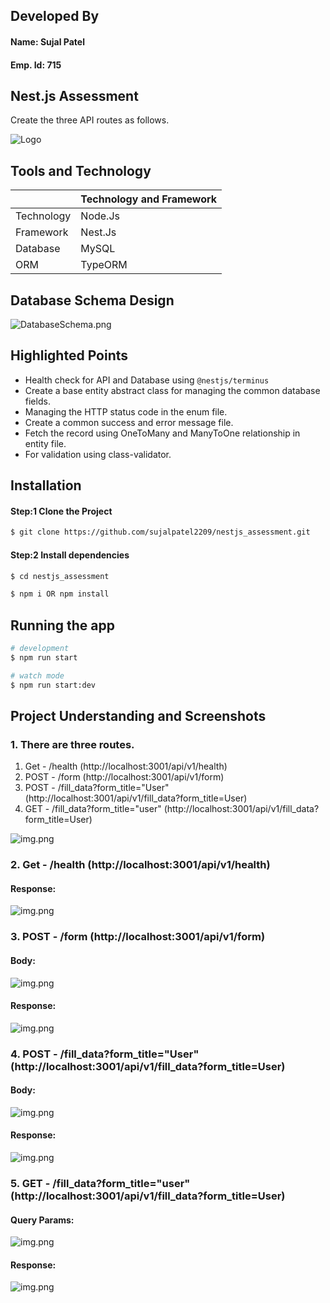 ## Developed By

#### Name: Sujal Patel
#### Emp. Id: 715

## Nest.js Assessment

Create the three API routes as follows.

![Logo](screenshort/assignment.png)

## Tools and Technology

|                  | Technology and Framework                  |
|------------------|-------------------------------------------|
| Technology       | Node.Js                                   |
| Framework        | Nest.Js                                   |
| Database         | MySQL                                     |
| ORM              | TypeORM                                   |


## Database Schema Design

![DatabaseSchema.png](screenshort/DatabaseSchema.png)


## Highlighted Points
- Health check for API and Database using `@nestjs/terminus`
- Create a base entity abstract class for managing the common database fields.
- Managing the HTTP status code in the enum file.
- Create a common success and error message file.
- Fetch the record using OneToMany and ManyToOne relationship in entity file.
- For validation using class-validator.

## Installation

#### Step:1 Clone the Project
```bash
$ git clone https://github.com/sujalpatel2209/nestjs_assessment.git
```

#### Step:2 Install dependencies
```bash
$ cd nestjs_assessment

$ npm i OR npm install
```

## Running the app

```bash
# development
$ npm run start

# watch mode
$ npm run start:dev
```

## Project Understanding and Screenshots

### 1. There are three routes.
1. Get - /health (http://localhost:3001/api/v1/health)
2. POST - /form  (http://localhost:3001/api/v1/form)
3. POST - /fill_data?form_title="User" (http://localhost:3001/api/v1/fill_data?form_title=User)
4. GET - /fill_data?form_title="user" (http://localhost:3001/api/v1/fill_data?form_title=User)

![img.png](screenshort/routes.png)

### 2. Get - /health (http://localhost:3001/api/v1/health)

#### Response:

![img.png](screenshort/health_response.png)


### 3. POST - /form (http://localhost:3001/api/v1/form)

#### Body:

![img.png](screenshort/form_route_body.png)

#### Response:

![img.png](screenshort/form_route_response.png)

### 4. POST - /fill_data?form_title="User" (http://localhost:3001/api/v1/fill_data?form_title=User)

#### Body:

![img.png](screenshort/fill_data_route_body.png)

#### Response:

![img.png](screenshort/fill_data_route_response.png)

### 5. GET - /fill_data?form_title="user" (http://localhost:3001/api/v1/fill_data?form_title=User)

#### Query Params:

![img.png](screenshort/fetch_route_query_params.png)

#### Response:

![img.png](screenshort/fetch_route_response.png)
